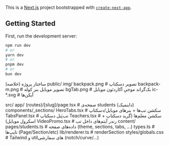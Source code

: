 This is a [Next.js](https://nextjs.org) project bootstrapped with [`create-next-app`](https://nextjs.org/docs/app/api-reference/cli/create-next-app).

## Getting Started

First, run the development server:

```bash
npm run dev
# or
yarn dev
# or
pnpm dev
# or
bun dev
```
ساختار پروژه (خلاصه)
public/
  img/
    backpack.png         # تصویر دسکتاپ
    backpack-m.png       # تصویر موبایل بنر کوله
    bgTab.png            # بک‌گراند موجیِ آکاردئون موبایل
    ic-*.svg             # آیکن‌ها

src/
  app/
    (routes)/[slug]/page.tsx           # صفحه‌ی students (داینمیک)
  components/_sections/
    HeroTabs.tsx        # سکشن تب‌ها + بنرهای موبایل/دسکتاپ
    TabsPanel.tsx       # تب‌پَنل دسکتاپ
    Teachers.tsx        # سکشن معلم‌ها (گرید دسکتاپ + اسکرول موبایل)
    VideoPromo.tsx      # رندر آیتم‌های داخل تب
  content/
    pages/students.ts   # داده‌های صفحه (theme, sections, tabs, ...)
    types.ts            # تایپ‌ها (Page/Section/etc)
  lib/renderer.ts       # renderSection
  styles/globals.css    # Tailwind و utilهای سفارشی (notch/curve/...)

